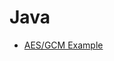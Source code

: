 # Java

* [AES/GCM Example](https://www.javainterviewpoint.com/java-aes-256-gcm-encryption-and-decryption/)
 
